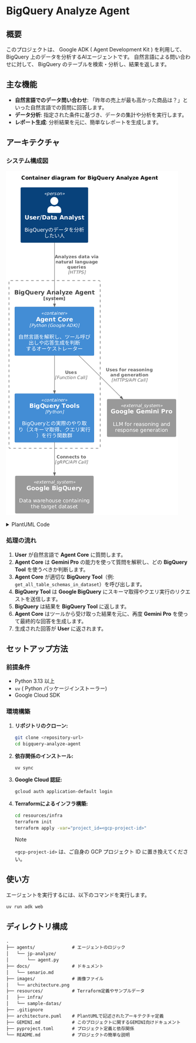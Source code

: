 # BigQuery Analyze Agent

## 概要

このプロジェクトは、 Google ADK ( Agent Development Kit ) を利用して、 BigQuery 上のデータを分析するAIエージェントです。
自然言語による問い合わせに対して、 BigQuery のテーブルを検索・分析し、結果を返します。

## 主な機能

- **自然言語でのデータ問い合わせ**: 「昨年の売上が最も高かった商品は？」といった自然言語での質問に回答します。
- **データ分析**: 指定された条件に基づき、データの集計や分析を実行します。
- **レポート生成**: 分析結果を元に、簡単なレポートを生成します。

## アーキテクチャ

### システム構成図

![image](./images/architecture.png)

<details>
<summary>PlantUML Code</summary>

```plantuml
@startuml C4_BigQuery_Agent_Architecture
!include https://raw.githubusercontent.com/plantuml-stdlib/C4-PlantUML/master/C4_Container.puml

title Container diagram for BigQuery Analyze Agent

Person(user, "User/Data Analyst", "BigQueryのデータを分析したい人")

System_Ext(gemini, "Google Gemini Pro", "LLM for reasoning and response generation")
System_Ext(bigquery, "Google BigQuery", "Data warehouse containing the target dataset")

System_Boundary(agent_system, "BigQuery Analyze Agent") {
    Container(agent_core, "Agent Core", "Python (Google ADK)", "自然言語を解釈し、ツール呼び出しや応答生成を判断するオーケストレーター")
    Container(bq_tools, "BigQuery Tools", "Python", "BigQueryとの実際のやり取り（スキーマ取得、クエリ実行）を行う関数群")
}

Rel(user, agent_core, "Analyzes data via natural language queries", "HTTPS")
Rel(agent_core, gemini, "Uses for reasoning and generation", "HTTPS/API Call")
Rel(agent_core, bq_tools, "Uses", "Function Call")
Rel(bq_tools, bigquery, "Connects to", "gRPC/API Call")

@enduml
```

</details>

### 処理の流れ

1. **User** が自然言語で **Agent Core** に質問します。
1. **Agent Core** は **Gemini Pro** の能力を使って質問を解釈し、どの **BigQuery Tool** を使うべきか判断します。
1. **Agent Core** が適切な **BigQuery Tool**（例: `get_all_table_schemas_in_dataset`）を呼び出します。
1. **BigQuery Tool** は **Google BigQuery** にスキーマ取得やクエリ実行のリクエストを送信します。
1. **BigQuery** は結果を **BigQuery Tool** に返します。
1. **Agent Core** はツールから受け取った結果を元に、再度 **Gemini Pro** を使って最終的な回答を生成します。
1. 生成された回答が **User** に返されます。

## セットアップ方法

### 前提条件

- Python 3.13 以上
- `uv` ( Python パッケージインストーラー)
- Google Cloud SDK

### 環境構築

1.  **リポジトリのクローン:**

    ```bash
    git clone <repository-url>
    cd bigquery-analyze-agent
    ```

1.  **依存関係のインストール:**

    ```bash
    uv sync
    ```

1.  **Google Cloud 認証:**

    ```bash
    gcloud auth application-default login
    ```

1.  **Terraformによるインフラ構築:**

    ```bash
    cd resources/infra
    terraform init
    terraform apply -var="project_id=<gcp-project-id>"
    ```

    > [!NOTE]
    > `<gcp-project-id>` は、ご自身の GCP プロジェクト ID に置き換えてください。

## 使い方

エージェントを実行するには、以下のコマンドを実行します。

```bash
uv run adk web
```

## ディレクトリ構成

```txt
.
├── agents/              # エージェントのロジック
│   └── jp-analyze/
│       └── agent.py
├── docs/                # ドキュメント
│   └── senario.md
├── images/              # 画像ファイル
│   └── architecture.png
├── resources/           # Terraform定義やサンプルデータ
│   ├── infra/
│   └── sample-datas/
├── .gitignore
├── architecture.puml    # PlantUMLで記述されたアーキテクチャ定義
├── GEMINI.md            # このプロジェクトに関するGEMINI向けドキュメント
├── pyproject.toml       # プロジェクト定義と依存関係
└── README.md            # プロジェクトの簡単な説明
```
